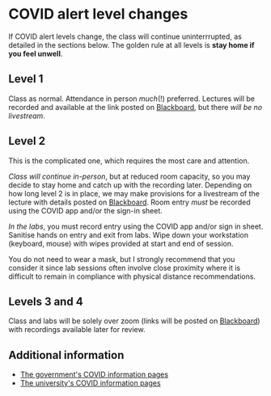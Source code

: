 # COVID alert level changes
If COVID alert levels change, the class will continue uninterrrupted, as detailed in the sections below. The golden rule at all levels is **stay home if you feel unwell**.

## Level 1
Class as normal. Attendance in person _much_(!) preferred. Lectures will be recorded and available at the link posted on [Blackboard](https://blackboard.vuw.ac.nz/webapps/blackboard/execute/launcher?type=Course&id=_111517_1&url= "Course Blackboard link"), but there *will be no livestream*.

## Level 2
This is the complicated one, which requires the most care and attention.

*Class will continue in-person*, but at reduced room capacity, so you may decide to stay home and catch up with the recording later. Depending on how long level 2 is in place, we may make provisions for a livestream of the lecture with details posted on [Blackboard](https://blackboard.vuw.ac.nz/webapps/blackboard/execute/launcher?type=Course&id=_111517_1&url= "Course Blackboard link"). Room entry *must* be recorded using the COVID app and/or the sign-in sheet.

*In the labs*, you must record entry using the COVID app and/or sign in sheet. Sanitise hands on entry and exit from labs. Wipe down your workstation (keyboard, mouse) with wipes provided at start and end of session.

You do not need to wear a mask, but I strongly recommend that you consider it since lab sessions often involve close proximity where it is difficult to remain in compliance with physical distance recommendations.

## Levels 3 and 4
Class and labs will be solely over zoom (links will be posted on [Blackboard](https://blackboard.vuw.ac.nz/webapps/blackboard/execute/launcher?type=Course&id=_111517_1&url= "Course Blackboard link")) with recordings available later for review.

## Additional information
+ [The government's COVID information pages](https://covid19.govt.nz/ "NZ government's COVID information pages")
+ [The university's COVID information pages](https://www.wgtn.ac.nz/covid-19 "Vic's COVID information pages")
